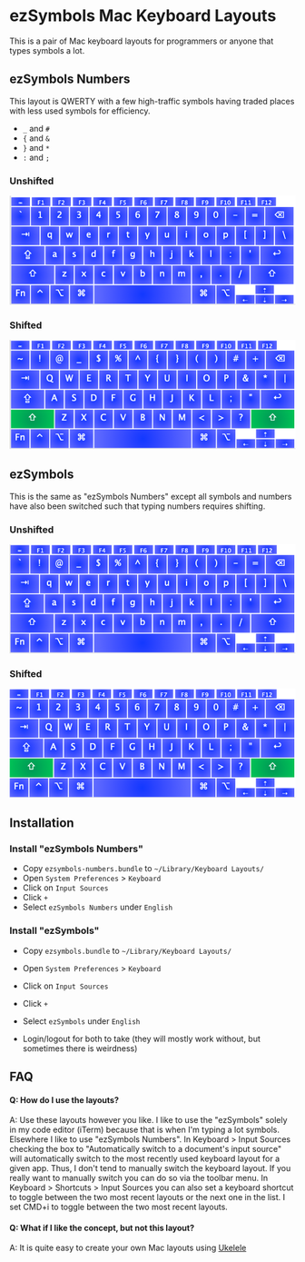 # ezSymbols Mac Keyboard Layouts

This is a pair of Mac keyboard layouts for programmers or anyone that types symbols a lot.

## ezSymbols Numbers

This layout is QWERTY with a few high-traffic symbols having traded places with less used symbols for efficiency.

- `_` and `#`
- `{` and `&`
- `}` and `*`
- `:` and `;`

### Unshifted

![unshifted layout](https://github.com/baldwindavid/ezsymbols/blob/master/numbers-unshifted-layout.png)

### Shifted

![shifted layout](https://github.com/baldwindavid/ezsymbols/blob/master/numbers-shifted-layout.png)

## ezSymbols

This is the same as "ezSymbols Numbers" except all symbols and numbers have also been switched such that typing numbers requires shifting.

### Unshifted

![unshifted layout](https://github.com/baldwindavid/ezsymbols/blob/master/unshifted-layout.png)

### Shifted

![shifted layout](https://github.com/baldwindavid/ezsymbols/blob/master/shifted-layout.png)

## Installation

### Install "ezSymbols Numbers"
- Copy `ezsymbols-numbers.bundle` to `~/Library/Keyboard Layouts/`
- Open `System Preferences` > `Keyboard`
- Click on `Input Sources`
- Click `+`
- Select `ezSymbols Numbers` under `English`

### Install "ezSymbols"
- Copy `ezsymbols.bundle` to `~/Library/Keyboard Layouts/`
- Open `System Preferences` > `Keyboard`
- Click on `Input Sources`
- Click `+`
- Select `ezSymbols` under `English`

- Login/logout for both to take (they will mostly work without, but sometimes there is weirdness)

## FAQ

#### Q: How do I use the layouts?
A: Use these layouts however you like. I like to use the "ezSymbols" solely in my code editor (iTerm) because that is when I'm typing a lot symbols. Elsewhere I like to use "ezSymbols Numbers". In Keyboard > Input Sources checking the box to "Automatically switch to a document's input source" will automatically switch to the most recently used keyboard layout for a given app. Thus, I don't tend to manually switch the keyboard layout. If you really want to manually switch you can do so via the toolbar menu. In Keyboard > Shortcuts > Input Sources you can also set a keyboard shortcut to toggle between the two most recent layouts or the next one in the list. I set CMD+i to toggle between the two most recent layouts.

#### Q: What if I like the concept, but not this layout?
A: It is quite easy to create your own Mac layouts using [Ukelele](https://scripts.sil.org/cms/scripts/page.php?site_id=nrsi&id=ukelele)
